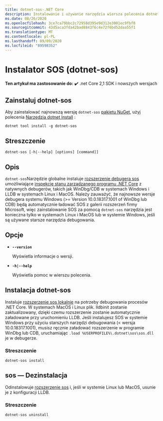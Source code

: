 ```yaml
---
title: dotnet-sos-.NET Core
description: Instalowanie i używanie narzędzia wiersza polecenia dotnet-sos.
ms.date: 08/26/2020
ms.openlocfilehash: 3ce7ca79bbc2c72958d395e9d312e3001ec9fbf8
ms.sourcegitcommit: 43d5aca3fda42bad8843f6c4e72f6bd52daa55f1
ms.translationtype: MT
ms.contentlocale: pl-PL
ms.lasthandoff: 09/09/2020
ms.locfileid: "89598352"
---
```

# <a name="sos-installer-dotnet-sos"></a>Instalator SOS (dotnet-sos)

**Ten artykuł ma zastosowanie do:** ✔️ .net Core 2,1 SDK i nowszych wersjach

## <a name="install-dotnet-sos"></a>Zainstaluj dotnet-sos

Aby zainstalować najnowszą wersję `dotnet-sos` [pakietu NuGet](https://www.nuget.org/packages/dotnet-sos), użyj polecenia [Narzędzia dotnet Install](../tools/dotnet-tool-install.md) :

```dotnetcli
dotnet tool install -g dotnet-sos
```

## <a name="synopsis"></a>Streszczenie

```console
dotnet-sos [-h|--help] [options] [command]]
```

## <a name="description"></a>Opis

`dotnet-sos`Narzędzie globalne instaluje [rozszerzenie debugera sos](https://docs.microsoft.com/dotnet/framework/tools/sos-dll-sos-debugging-extension) umożliwiające [inspekcję stanu zarządzanego programu .NET Core](https://github.com/dotnet/diagnostics/blob/master/documentation/sos-debugging-extension.md) z natywnych debugerów, takich jak WinDbg/CDB w systemach Windows i LLDB w systemach Linux i MacOS. Należy zauważyć, że najnowsze wersje debugera systemu Windows (>= Version 10.0.18317.1001 of WinDbg lub CDB) będą automatycznie ładować SOS z galerii rozszerzeń firmy Microsoft, więc zainstalowanie SOS za pomocą `dotnet-sos` narzędzia jest konieczna tylko w systemach Linux i MacOS lub w systemie Windows, jeśli są używane starsze narzędzia debugowania.

## <a name="options"></a>Opcje

- **`--version`**

  Wyświetla informacje o wersji.

- **`-h|--help`**

  Wyświetla pomoc w wierszu polecenia.

## <a name="dotnet-sos-install"></a>Instalacja dotnet-sos

Instaluje [rozszerzenie sos lokalnie](https://docs.microsoft.com/dotnet/framework/tools/sos-dll-sos-debugging-extension) na potrzeby debugowania procesów .NET Core. W systemach MacOS i Linux plik. lldbinit zostanie zaktualizowany, dzięki czemu rozszerzenie zostanie automatycznie załadowane przy uruchomieniu LLDB. Jeśli instalujesz SOS w systemie Windows przy użyciu starszych narzędzi debugowania (< wersja 10.0.18317.1001), musisz ręcznie załadować rozszerzenie w programie WinDbg lub CDB, uruchamiając `.load %USERPROFILE%\.dotnet\sos\sos.dll` je w debugerze.

### <a name="synopsis"></a>Streszczenie

```console
dotnet-sos install
```

## <a name="dotnet-sos-uninstall"></a>sos — Dezinstalacja

Odinstalowuje [rozszerzenie sos](https://docs.microsoft.com/dotnet/framework/tools/sos-dll-sos-debugging-extension) i, jeśli w systemie Linux lub MacOS, usunie je z konfiguracji LLDB.

### <a name="synopsis"></a>Streszczenie

```console
dotnet-sos uninstall
```
